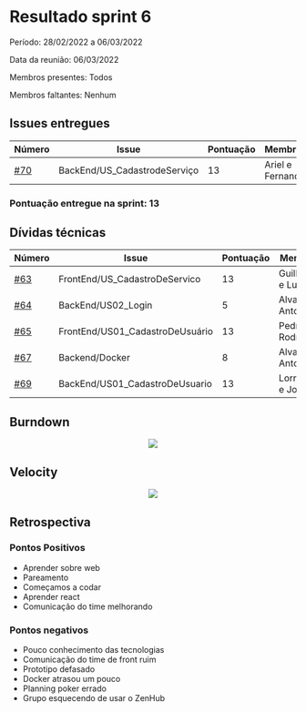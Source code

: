 # Resultado sprint 6

Período: 28/02/2022 a 06/03/2022

Data da reunião: 06/03/2022

Membros presentes: Todos

Membros faltantes: Nenhum

## Issues entregues

| Número                                                                  | Issue                           | Pontuação | Membros          |
| ----------------------------------------------------------------------- | ------------------------------- | --------- | ---------------- |
| [#70](https://github.com/UnBArqDsw2021-2/2021.2_G6_Jobz_docs/issues/70) | BackEnd/US_CadastrodeServiço    | 13        | Ariel e Fernando |

### Pontuação entregue na sprint: 13

## Dívidas técnicas

| Número                                                                  | Issue                           | Pontuação | Membros          |
| ----------------------------------------------------------------------- | ------------------------------- | --------- | ---------------- |
| [#63](https://github.com/UnBArqDsw2021-2/2021.2_G6_Jobz_docs/issues/63) | FrontEnd/US_CadastroDeServico   | 13        | Guilherme e Luis |
| [#64](https://github.com/UnBArqDsw2021-2/2021.2_G6_Jobz_docs/issues/64) | BackEnd/US02_Login              | 5         | Alvaro e Antonio |
| [#65](https://github.com/UnBArqDsw2021-2/2021.2_G6_Jobz_docs/issues/65) | FrontEnd/US01_CadastroDeUsuário | 13        | Pedro e Rodrigo  |
| [#67](https://github.com/UnBArqDsw2021-2/2021.2_G6_Jobz_docs/issues/67) | Backend/Docker                  | 8         | Alvaro e Antonio |
| [#69](https://github.com/UnBArqDsw2021-2/2021.2_G6_Jobz_docs/issues/69) | BackEnd/US01_CadastroDeUsuario  | 13        | Lorrayne e João  |

## Burndown

<p align='center'>
    <img src='assets/images/metricas-zenhub/burndown_6.png' width=auto height=auto>
</p>

## Velocity

<p align='center'>
    <img src='assets/images/metricas-zenhub/velocity_6.png' width=auto height=auto>
</p>

## Retrospectiva

### Pontos Positivos

- Aprender sobre web
- Pareamento 
- Começamos a codar
- Aprender react
- Comunicação do time melhorando

### Pontos negativos

- Pouco conhecimento das tecnologias
- Comunicação do time de front ruim
- Prototipo defasado
- Docker atrasou um pouco
- Planning poker errado
- Grupo esquecendo de usar o ZenHub


